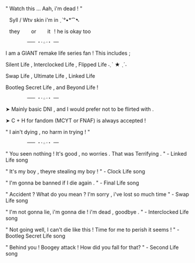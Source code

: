 " Watch this ... Aah, i'm dead ! "

⠀Syll / Wtv skin i'm in ˏˋ°•*⁀➷

⠀they⠀⠀⠀or⠀⠀⠀it⠀! he  is  okay  too
          
           ⠀─── ⋆⋅☆⋅⋆ ──

I am a GIANT remake life series fan ! This includes ;

Silent Life , Interclocked Life , Flipped Life ˗ˏˋ ★ ˎˊ˗

Swap Life , Ultimate Life , Linked Life

Bootleg Secret Life , and Beyond Life !

           ⠀─── ⋆⋅☆⋅⋆ ──


➤  Mainly basic DNI , and I would prefer not to be flirted with .

➤  C + H for fandom (MCYT or FNAF) is always accepted !

" I ain't dying , no harm in trying ! "

           ⠀─── ⋆⋅☆⋅⋆ ──

" You seen nothing ! It's good , no worries . That was Terrifying . " - Linked Life song

" It's my boy , theyre stealing my boy ! " - Clock Life song

" I'm gonna be banned if I die again . " - Final Life song

" Accident ? What do you mean ? I'm sorry , i've lost so much time " - Swap Life song

" I'm not gonna lie, i'm gonna die ! i'm dead , goodbye . " - Interclocked Life song

" Not going well, I can't die like this ! Time for me to perish it seems ! " - Bootleg Secret Life song

" Behind you ! Boogey attack ! How did you fall for that? " - Second Life song
